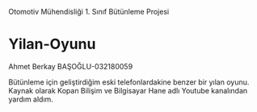 Otomotiv Mühendisliği 1. Sınıf Bütünleme Projesi
# Yilan-Oyunu

Ahmet Berkay BAŞOĞLU-032180059

Bütünleme için geliştirdiğim eski telefonlardakine benzer bir yılan oyunu. Kaynak olarak Kopan Bilişim ve Bilgisayar Hane adlı Youtube kanalından yardım aldım.
